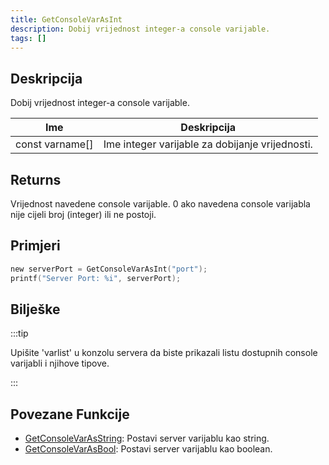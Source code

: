 ```yaml
---
title: GetConsoleVarAsInt
description: Dobij vrijednost integer-a console varijable.
tags: []
---
```


## Deskripcija

Dobij vrijednost integer-a console varijable.

| Ime             | Deskripcija                                           |
| --------------- | ----------------------------------------------------- |
| const varname[] | Ime integer varijable za dobijanje vrijednosti.       |

## Returns

Vrijednost navedene console varijable. 0 ako navedena console varijabla nije cijeli broj (integer) ili ne postoji.

## Primjeri

```c
new serverPort = GetConsoleVarAsInt("port");
printf("Server Port: %i", serverPort);
```

## Bilješke

:::tip

Upišite 'varlist' u konzolu servera da biste prikazali listu dostupnih console varijabli i njihove tipove.

:::

## Povezane Funkcije

- [GetConsoleVarAsString](GetConsoleVarAsString): Postavi server varijablu kao string.
- [GetConsoleVarAsBool](GetConsoleVarAsBool): Postavi server varijablu kao boolean.
